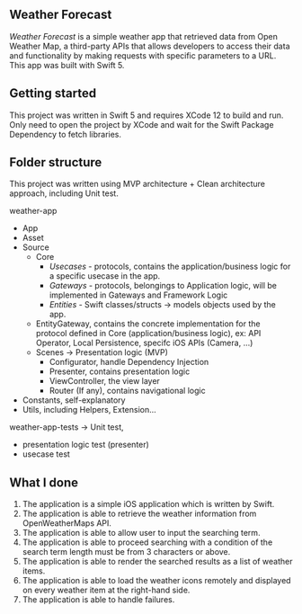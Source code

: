 ## Weather Forecast

_Weather Forecast_ is a simple weather app that retrieved data from Open Weather Map, a third-party APIs that allows developers to access their data and functionality by making requests with specific parameters to a URL. This app was built with Swift 5.

## Getting started
This project was written in Swift 5 and requires XCode 12 to build and run. Only need to open the project by XCode and wait for the Swift Package Dependency to fetch libraries.

## Folder structure
This project was written using MVP architecture + Clean architecture approach, including Unit test.

weather-app
- App
- Asset
- Source
    - Core
        - *Usecases* - protocols, contains the application/business logic for a specific usecase in the app.
        - *Gateways* - protocols, belongings to Application logic, will be implemented in Gateways and Framework Logic
        - *Entities* - Swift classes/structs → models objects used by the app.
    - EntityGateway, contains the concrete implementation for the protocol defined in Core (application/business logic), ex: API Operator, Local Persistence, specifc iOS APIs (Camera, ...)
    - Scenes → Presentation logic (MVP)
         - Configurator, handle Dependency Injection
         - Presenter, contains presentation logic
         - ViewController, the view layer
         - Router (If any), contains navigational logic
- Constants, self-explanatory
- Utils, including Helpers, Extension...

weather-app-tests → Unit test, 
- presentation logic test (presenter)
- usecase test

## What I done
1. The application is a simple iOS application which is written by Swift.
2. The application is able to retrieve the weather information from OpenWeatherMaps API.
3. The application is able to allow user to input the searching term.
4. The application is able to proceed searching with a condition of the search term length must be
from 3 characters or above.
5. The application is able to render the searched results as a list of weather items.
6. The application is able to load the weather icons remotely and displayed on every weather item at
the right-hand side.
7. The application is able to handle failures.
